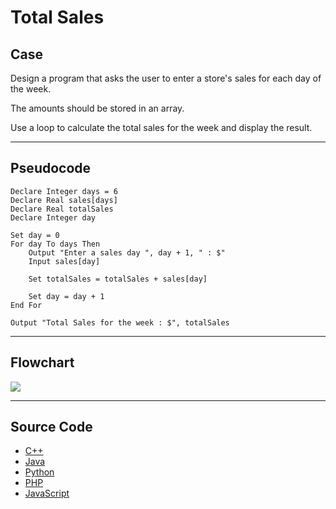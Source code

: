# Total Sales

## Case

Design a program that asks the user to enter a store's sales for each day of the week.

The amounts should be stored in an array.

Use a loop to calculate the total sales for the week and display the result.

<hr>

## Pseudocode

```
Declare Integer days = 6
Declare Real sales[days]
Declare Real totalSales
Declare Integer day

Set day = 0
For day To days Then
    Output "Enter a sales day ", day + 1, " : $"
    Input sales[day]

    Set totalSales = totalSales + sales[day]

    Set day = day + 1
End For

Output "Total Sales for the week : $", totalSales
```

<hr>

## Flowchart

<img src="design/.png"  >

<hr>

## Source Code

- [C++](totalSales.cpp)
- [Java](totalSales.java)
- [Python](totalSales.py)
- [PHP](totalSales.php)
- [JavaScript](totalSales.js)
